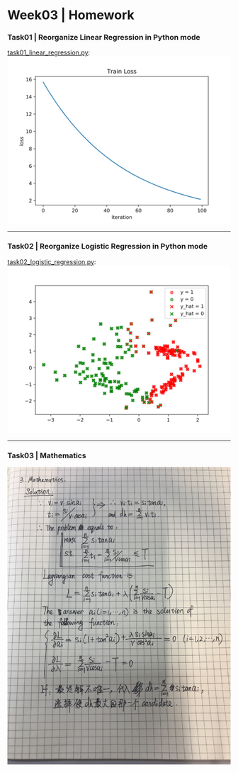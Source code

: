 # Week03 | Homework

### Task01 | Reorganize Linear Regression in Python mode
[task01_linear_regression.py](https://github.com/GGGHSL/Deep-Learning-CV-master/blob/master/week03/homework/task01_Reorganize_Linear_Regression_in_Python_mode/task01_linear_regression.py):  
![Linear regression training loss example](https://github.com/GGGHSL/Deep-Learning-CV-master/blob/master/week03/homework/task01_Reorganize_Linear_Regression_in_Python_mode/train_loss_example.jpg?raw=true)

---
### Task02 | Reorganize Logistic Regression in Python mode
[task02_logistic_regression.py](https://github.com/GGGHSL/Deep-Learning-CV-master/blob/master/week03/homework/task02_Reorganize_Logistic_Regression_in_Python_mode/task02_logistic_regression.py):  
![Classification result example](https://github.com/GGGHSL/Deep-Learning-CV-master/blob/master/week03/homework/task02_Reorganize_Logistic_Regression_in_Python_mode/classification_result_example.jpg?raw=true)

---
### Task03 | Mathematics
![Lagrange cost funtion](https://github.com/GGGHSL/Deep-Learning-CV-master/blob/master/week03/homework/task03_Mathematics_problem.jpg?raw=true)
